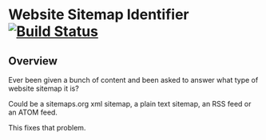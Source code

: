 Website Sitemap Identifier [![Build Status](https://secure.travis-ci.org/webignition/website-sitemap-identifier.png?branch=master)](http://travis-ci.org/webignition/website-sitemap-identifier)
====================

Overview
---------

Ever been given a bunch of content and been asked to answer what type of website sitemap it is?

Could be a sitemaps.org xml sitemap, a plain text sitemap, an RSS feed or an ATOM
feed.

This fixes that problem.